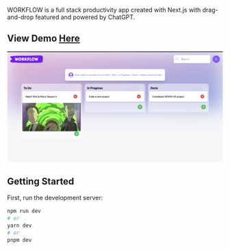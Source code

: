 WORKFLOW is a full stack productivity app created with Next.js with drag-and-drop featured and powered by ChatGPT.

## View Demo [Here](https://workflow-v1.vercel.app/)

![alt text](/public/demo.png)

## Getting Started

First, run the development server:

```bash
npm run dev
# or
yarn dev
# or
pnpm dev
```
